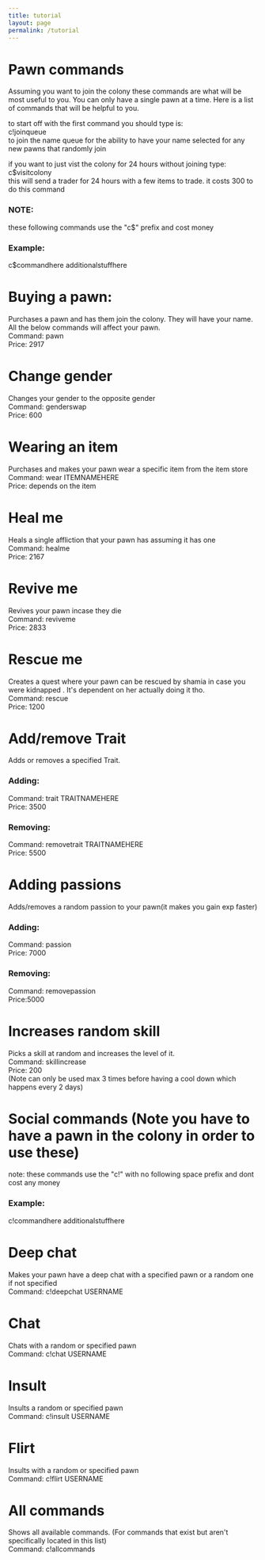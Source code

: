 ```yaml
---
title: tutorial
layout: page
permalink: /tutorial
---
```

# Pawn commands
Assuming you want to join the colony these commands are what will be most useful to you. You can only have a single pawn at a time. Here is a list of commands that will be helpful to you.

to start off with the first command you should type is:  
c!joinqueue  
to join the name queue for the ability to have your name selected for any new pawns that randomly join

if you want to just vist the colony for 24 hours without joining type:  
c$visitcolony  
this will send a trader for 24 hours with a few items to trade. it costs 300 to do this command

### NOTE:  
these following commands use the "c$" prefix and cost money 
### Example: 
c$commandhere additionalstuffhere

# Buying a pawn:
Purchases a pawn and has them join the colony. They will have your name. All the below commands will affect your pawn.  
Command: pawn  
Price: 2917  

# Change gender
Changes your gender to the opposite gender  
Command: genderswap  
Price: 600  

# Wearing an item
Purchases and makes your pawn wear a specific item from the item store   
Command: wear ITEMNAMEHERE  
Price: depends on the item  

# Heal me
Heals a single affliction that your pawn has assuming it has one  
Command: healme  
Price: 2167  

# Revive me  
Revives your pawn incase they die  
Command: reviveme  
Price: 2833  

# Rescue me  
Creates a quest where your pawn can be rescued by shamia in case you were kidnapped . It's dependent on her actually doing it tho.  
Command: rescue  
Price: 1200  

# Add/remove Trait  
Adds or removes a specified Trait.  
### Adding:  
Command: trait TRAITNAMEHERE  
Price: 3500  
### Removing:  
Command: removetrait TRAITNAMEHERE  
Price: 5500  

# Adding passions
Adds/removes a random passion to your pawn(it makes you gain exp faster)
### Adding:  
Command: passion  
Price: 7000  
### Removing:  
Command: removepassion  
Price:5000  

# Increases random skill  
Picks a skill at random and increases the level of it.  
Command: skillincrease  
Price: 200  
(Note can only be used max 3 times before having a cool down which happens every 2 days)



# Social commands (Note you have to have a pawn in the colony in order to use these)

note: these commands use the "c!" with no following space prefix and dont cost any money
### Example: 
c!commandhere additionalstuffhere

# Deep chat  
Makes your pawn have a deep chat with a specified pawn or a random one if not specified   
Command: c!deepchat USERNAME   

# Chat
Chats with a random or specified pawn  
Command: c!chat USERNAME   

# Insult
Insults a random or specified pawn  
Command: c!insult USERNAME  

# Flirt
Insults with a random or specified pawn  
Command: c!flirt USERNAME   

# All commands
Shows all available commands. (For commands that exist but aren't specifically located in this list)  
Command: c!allcommands  


